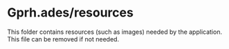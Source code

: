 # Gprh.ades/resources

This folder contains resources (such as images) needed by the application. This file can
be removed if not needed.
